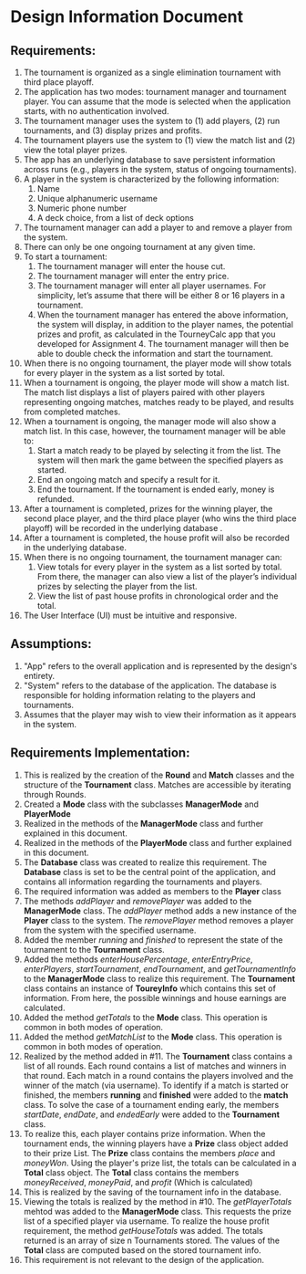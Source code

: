 Design Information Document
=========================

Requirements:
------------------
1. The tournament is organized as a single elimination tournament with third place playoff.
2. The application has two modes: tournament manager and tournament player. You can assume that the mode is selected when the application starts, with no authentication involved.
3. The tournament manager uses the system to (1) add players, (2) run tournaments, and (3) display prizes and profits.
4. The tournament players use the system to (1) view the match list and (2) view the total player prizes.
5. The app has an underlying database to save persistent information across runs (e.g., players in the system, status of ongoing tournaments).
6. A player in the system is characterized by the following information:
	1. Name
	2. Unique alphanumeric username
	3. Numeric phone number
	4. A deck choice, from a list of deck options
7. The tournament manager can add a player to and remove a player from the system.
8. There can only be one ongoing tournament at any given time.
9. To start a tournament:
	1. The tournament manager will enter the house cut.
	2. The tournament manager will enter the entry price.
	3. The tournament manager will enter all player usernames. For simplicity, let’s assume that there will be either 8 or 16 players in a tournament.
	4. When the tournament manager has entered the above information, the system will display, in addition to the player names, the potential prizes and profit, as calculated in the TourneyCalc app that you developed for Assignment 4. The tournament manager will then be able to double check the information and start the tournament.
10. When there is no ongoing tournament, the player mode will show totals for every player in the system as a list sorted by total.
11. When a tournament is ongoing, the player mode will show a match list. The match list displays a list of players paired with other players representing ongoing matches, matches ready to be played, and results from completed matches.
12. When a tournament is ongoing, the manager mode will also show a match list. In this case, however, the tournament manager will be able to:
	1. Start a match ready to be played by selecting it from the list. The system will then mark the game between the specified players as started.
	2. End an ongoing match and specify a result for it.
	3. End the tournament. If the tournament is ended early, money is refunded.
13. After a tournament is completed, prizes for the winning player, the second place player, and the third place player (who wins the third place playoff) will be recorded in the underlying database .  
14. After a tournament is completed, the house profit will also be recorded in the underlying database.
15. When there is no ongoing tournament, the tournament manager can:
	1. View totals for every player in the system as a list sorted by total. From there, the manager can also view a list of the player’s individual prizes by selecting the player from the list.
	2. View the list of past house profits in chronological order and the total.
16. The User Interface (UI) must be intuitive and responsive.

Assumptions:
---------------------
1. "App" refers to the overall application and is represented by the design's entirety.
2. "System" refers to the database of the application. The database is responsible for holding information relating to the players and tournaments.
3. Assumes that the player may wish to view their information as it appears in the system.

Requirements Implementation:
-----------------------------------------
1. This is realized by the creation of the **Round** and **Match** classes and the structure of the **Tournament** class. Matches are accessible by iterating through Rounds.
2. Created a **Mode** class with the subclasses **ManagerMode** and **PlayerMode**
3. Realized in the methods of the **ManagerMode** class and further explained in this document.
4. Realized in the methods of the **PlayerMode** class and further explained in this document.
5. The **Database** class was created to realize this requirement. The **Database** class is set to be the central point of the application, and contains all information regarding the tournaments and players.
6. The required information was added as members to the **Player** class
7. The methods *addPlayer* and *removePlayer* was added to the **ManagerMode** class. The *addPlayer* method adds a new instance of the **Player** class to the system. The *removePlayer* method removes a player from the system with the specified username.
8. Added the member *running* and *finished* to represent the state of the tournament to the **Tournament** class.
9. Added the methods *enterHousePercentage*, *enterEntryPrice*, *enterPlayers*, *startTournament*, *endTournament*, and *getTournamentInfo* to the **ManagerMode** class to realize this requirement. The **Tournament** class contains an instance of **ToureyInfo** which contains this set of information. From here, the possible winnings and house earnings are calculated.
10. Added the method *getTotals* to the **Mode** class. This operation is common in both modes of operation.
11. Added the method *getMatchList* to the **Mode** class. This operation is common in both modes of operation.
12. Realized by the method added in #11. The **Tournament** class contains a list of all rounds. Each round contains a list of matches and winners in that round. Each match in a round contains the players involved and the winner of the match (via username). To identify if a match is started or finished, the members **running** and **finished** were added to the **match** class. To solve the case of a tournament ending early, the members *startDate*, *endDate*, and *endedEarly* were added to the **Tournament** class.
13. To realize this, each player contains prize information. When the tournament ends, the winning players have a **Prize** class object added to their prize List. The **Prize** class contains the members *place* and *moneyWon*. Using the player's prize list, the totals can be calculated in a **Total** class object. The **Total** class contains the members *moneyReceived*, *moneyPaid*, and *profit* (Which is calculated)
14. This is realized by the saving of the tournament info in the database.
15. Viewing the totals is realized by the method in #10. The *getPlayerTotals* mehtod was added to the **ManagerMode** class. This requests the prize list of a specified player via username. To realize the house profit requirement, the method *getHouseTotals* was added. The totals returned is an array of size n Tournaments stored. The values of the **Total** class are computed based on the stored tournament info.
16. This requirement is not relevant to the design of the application. 